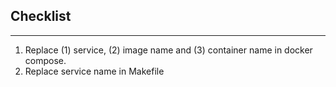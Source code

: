 ## Checklist

---

1. Replace (1) service, (2) image name and (3) container name in docker compose.
2. Replace service name in Makefile
